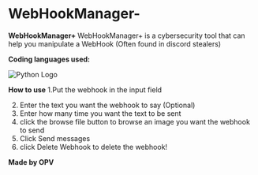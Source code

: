 # WebHookManager-
**WebHookManager+**
WebHookManager+ is a cybersecurity tool that can help you manipulate a WebHook (Often found in discord stealers)

**Coding languages used:**


![Python Logo](https://upload.wikimedia.org/wikipedia/commons/c/c3/Python-logo-notext.svg)



**How to use**
1.Put the webhook in the input field

2. Enter the text you want the webhook to say (Optional)                                                                                                 
3. Enter how many time you want the text to be sent                                                                                                     
4. click the browse file button to browse an image you want the webhook to send                                                                      
5. Click Send messages                                                                                                                                    
6. click Delete Webhook to delete the webhook!



**Made by OPV**
